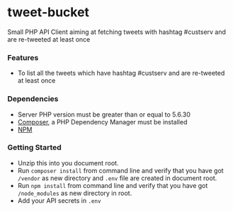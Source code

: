 # tweet-bucket
Small PHP API Client aiming at fetching tweets with hashtag #custserv and are re-tweeted at least once

### Features

* To list all the tweets which have hashtag #custserv and are re-tweeted at least once

### Dependencies

* Server PHP version must be greater than or equal to 5.6.30
* [Composer](https://getcomposer.org/), a PHP Dependency Manager must be installed
* [NPM](https://www.npmjs.com/)

### Getting Started

* Unzip this into you document root.
* Run ``composer install`` from command line and verify that you have got ``/vendor`` as new directory and ``.env`` file are created in document root.
* Run ``npm install`` from command line and verify that you have got ``/node_modules`` as new directory in root.
* Add your API secrets in ``.env``
